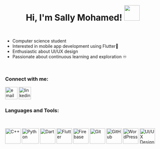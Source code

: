 <h1 align="center"> Hi, I'm Sally Mohamed! <img src="https://media.giphy.com/media/mGcNjsfWAjY5AEZNw6/giphy.gif" width="50"></h1>

<br>

- Computer science student 
- Interested in mobile app development using Flutter📱
- Enthusiastic about UI/UX design
- Passionate about continuous learning and exploration ♾

<br>

<h3 align="left">Connect with me:</h3>
<p>
 <a href="mailto:s4llymohamed@gmail.com"><img src="https://img.icons8.com/color/96/000000/gmail.png" alt="email"alt="email" width="40" height="40"/></a>
 <a href="https://www.linkedin.com/in/sally-mohamed-691588302"><img src="https://img.icons8.com/color/96/000000/linkedin.png" alt="linkedin"alt="email" width="40" height="40"/></a>
</p>

<h3 align="left">Languages and Tools:</h3>
<br>
<p align="left">
<img src="https://cdn.jsdelivr.net/gh/devicons/devicon/icons/cplusplus/cplusplus-original.svg" alt="C++" width="50px" title="C++"> 
<img src="https://cdn3.emoji.gg/emojis/9985-python.png" width="55px" height="50px" alt="Python">
<img src="https://cdn.jsdelivr.net/gh/devicons/devicon/icons/dart/dart-original.svg" alt="Dart" width="50px" title="Dart">
<img src="https://cdn.jsdelivr.net/gh/devicons/devicon/icons/flutter/flutter-original.svg" alt="Flutter" width="50px" title="Flutter">
<img src="https://cdn.jsdelivr.net/gh/devicons/devicon/icons/firebase/firebase-plain.svg" alt="Firebase" width="50px" title="Firebase">
<img src="https://cdn.jsdelivr.net/gh/devicons/devicon/icons/git/git-original.svg" alt="Git" width="50px" title="Git"> 
<img src="https://cdn.jsdelivr.net/gh/devicons/devicon/icons/github/github-original.svg" alt="GitHub" width="50px" title="GitHub"> 
<img src="https://cdn.jsdelivr.net/gh/devicons/devicon/icons/wordpress/wordpress-original.svg" alt="WordPress" width="50px" title="WordPress">
<img src="https://cdn.jsdelivr.net/gh/devicons/devicon/icons/figma/figma-original.svg" alt="UI/UX Design" width="50px" title="UI/UX Design">
</p>

    



